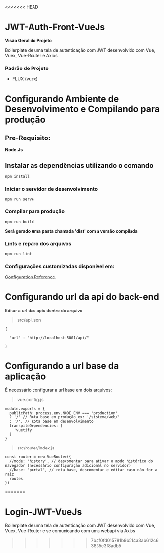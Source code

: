 <<<<<<< HEAD
# JWT-Auth-Front-VueJs

**Visão Geral do Projeto**

Boilerplate de uma tela de autenticação com JWT desenvolvido com Vue, Vuex, Vue-Router e Axios

### Padrão de Projeto

*  FLUX (vuex)


# Configurando Ambiente de Desenvolvimento e Compilando para produção

## Pre-Requisito: 

**Node.Js**

## Instalar as dependências utilizando o comando 

```
npm install
```

### Iniciar o servidor de desenvolvimento
```
npm run serve
```

### Compilar para produção
```
npm run build
```
**Será gerado uma pasta chamada 'dist' com a versão compilada**

### Lints e reparo dos arquivos
```
npm run lint
```

### Configurações customizadas disponivel em:
[Configuration Reference](https://cli.vuejs.org/config/).


# Configurando url da api do back-end
Editar a url das apis dentro do arquivo
> src/api.json 

```
{

  "url" : "http://localhost:5001/api/"

}

```
# Configurando a url base da aplicação
É necessário configurar a url base em dois arquivos:

> vue.config.js
```
module.exports = {
  publicPath: process.env.NODE_ENV === 'production'
  ? '/' // Rota base em produção ex: '/sistema/web/'
  : '/', // Rota base em desenvolvimento
  transpileDependencies: [
    'vuetify'
  ]
}

```
> src/router/index.js
```
const router = new VueRouter({
  //mode: 'history', // descomentar para ativar o modo histórico do navegador (necessário configuração adicional no servidor)
  //base: "portal", // rota base, descomentar e editar caso não for a raiz
  routes
})
```


=======
# Login-JWT-VueJs
Boilerplate de uma tela de autenticação com JWT desenvolvido com Vue, Vuex, Vue-Router e se comunicando com uma webapi via Axios
>>>>>>> 7b4f0fd015781b9b514a3ab612c63835c3f8adb5
